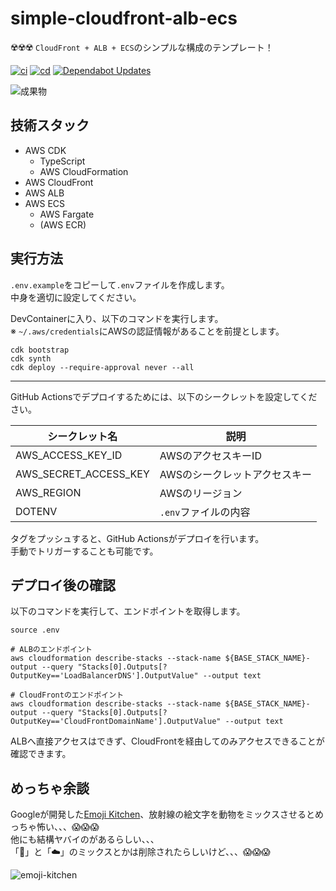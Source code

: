 # simple-cloudfront-alb-ecs

☢️☢️☢️ `CloudFront + ALB + ECS`のシンプルな構成のテンプレート！  

[![ci](https://github.com/osawa-koki/simple-cloudfront-alb-ecs/actions/workflows/ci.yml/badge.svg)](https://github.com/osawa-koki/simple-cloudfront-alb-ecs/actions/workflows/ci.yml)
[![cd](https://github.com/osawa-koki/simple-cloudfront-alb-ecs/actions/workflows/cd.yml/badge.svg)](https://github.com/osawa-koki/simple-cloudfront-alb-ecs/actions/workflows/cd.yml)
[![Dependabot Updates](https://github.com/osawa-koki/simple-cloudfront-alb-ecs/actions/workflows/dependabot/dependabot-updates/badge.svg)](https://github.com/osawa-koki/simple-cloudfront-alb-ecs/actions/workflows/dependabot/dependabot-updates)

![成果物](./fruit.gif)  

## 技術スタック

- AWS CDK
  - TypeScript
  - AWS CloudFormation
- AWS CloudFront
- AWS ALB
- AWS ECS
  - AWS Fargate
  - (AWS ECR)

## 実行方法

`.env.example`をコピーして`.env`ファイルを作成します。  
中身を適切に設定してください。  

DevContainerに入り、以下のコマンドを実行します。  
※ `~/.aws/credentials`にAWSの認証情報があることを前提とします。  

```shell
cdk bootstrap
cdk synth
cdk deploy --require-approval never --all
```

---

GitHub Actionsでデプロイするためには、以下のシークレットを設定してください。  

| シークレット名 | 説明 |
| --- | --- |
| AWS_ACCESS_KEY_ID | AWSのアクセスキーID |
| AWS_SECRET_ACCESS_KEY | AWSのシークレットアクセスキー |
| AWS_REGION | AWSのリージョン |
| DOTENV | `.env`ファイルの内容 |

タグをプッシュすると、GitHub Actionsがデプロイを行います。  
手動でトリガーすることも可能です。  

## デプロイ後の確認

以下のコマンドを実行して、エンドポイントを取得します。  

```shell
source .env

# ALBのエンドポイント
aws cloudformation describe-stacks --stack-name ${BASE_STACK_NAME}-output --query "Stacks[0].Outputs[?OutputKey=='LoadBalancerDNS'].OutputValue" --output text

# CloudFrontのエンドポイント
aws cloudformation describe-stacks --stack-name ${BASE_STACK_NAME}-output --query "Stacks[0].Outputs[?OutputKey=='CloudFrontDomainName'].OutputValue" --output text
```

ALBへ直接アクセスはできず、CloudFrontを経由してのみアクセスできることが確認できます。  

## めっちゃ余談

Googleが開発した[Emoji Kitchen](https://emojikitchen.dev/)、放射線の絵文字を動物をミックスさせるとめっちゃ怖い、、、😱😱😱  
他にも結構ヤバイのがあるらしい、、、  
「🍄」と「☁️」のミックスとかは削除されたらしいけど、、、😱😱😱  

![emoji-kitchen](./emoji-kitchen.gif)  
